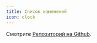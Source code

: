 ```yaml
---
title: Список изменений
icon: clock
---
```


Смотрите [Репозиторий на Github](https://github.com/vuepress-theme-hope/vuepress-theme-hope/blob/main/CHANGELOG.md).
